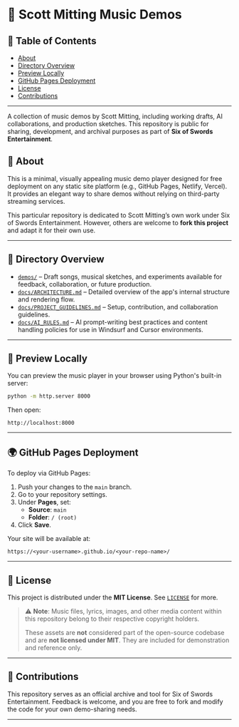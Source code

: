 # 🎵 Scott Mitting Music Demos

## 🧭 Table of Contents
- [About](#-about)
- [Directory Overview](#-directory-overview)
- [Preview Locally](#-preview-locally)
- [GitHub Pages Deployment](#-github-pages-deployment)
- [License](#-license)
- [Contributions](#-contributions)

---

A collection of music demos by Scott Mitting, including working drafts, AI collaborations, and production sketches. This repository is public for sharing, development, and archival purposes as part of **Six of Swords Entertainment**.

## 🌟 About

This is a minimal, visually appealing music demo player designed for free deployment on any static site platform (e.g., GitHub Pages, Netlify, Vercel). It provides an elegant way to share demos without relying on third-party streaming services.

This particular repository is dedicated to Scott Mitting’s own work under Six of Swords Entertainment. However, others are welcome to **fork this project** and adapt it for their own use.

---

## 📁 Directory Overview

- [`demos/`](demos/) – Draft songs, musical sketches, and experiments available for feedback, collaboration, or future production.
- [`docs/ARCHITECTURE.md`](docs/ARCHITECTURE.md) – Detailed overview of the app's internal structure and rendering flow.
- [`docs/PROJECT_GUIDELINES.md`](docs/PROJECT_GUIDELINES.md) – Setup, contribution, and collaboration guidelines.
- [`docs/AI_RULES.md`](docs/AI_RULES.md) – AI prompt-writing best practices and content handling policies for use in Windsurf and Cursor environments.

---

## 🚀 Preview Locally

You can preview the music player in your browser using Python's built-in server:

```bash
python -m http.server 8000
```

Then open:

```
http://localhost:8000
```

---

## 🌍 GitHub Pages Deployment

To deploy via GitHub Pages:

1. Push your changes to the `main` branch.
2. Go to your repository settings.
3. Under **Pages**, set:
   - **Source**: `main`
   - **Folder**: `/ (root)`
4. Click **Save**.

Your site will be available at:

```
https://<your-username>.github.io/<your-repo-name>/
```

---

## 📜 License

This project is distributed under the **MIT License**. See [`LICENSE`](LICENSE) for more.

> ⚠️ **Note**: Music files, lyrics, images, and other media content within this repository belong to their respective copyright holders.
>
> These assets are **not** considered part of the open-source codebase and are **not licensed under MIT**. They are included for demonstration and reference only.

---

## 🤝 Contributions

This repository serves as an official archive and tool for Six of Swords Entertainment. Feedback is welcome, and you are free to fork and modify the code for your own demo-sharing needs.

---
